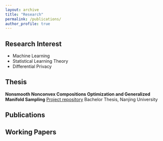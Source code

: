 ```yaml
---
layout: archive
title: "Research"
permalink: /publications/
author_profile: true
---
```



Research Interest
------

- Machine Learning 
- Statistical Learning Theory
- Differential Privacy


Thesis
------
**Nonsmooth Nonconvex Compositions Optimization and Generalized Manifold Sampling** 
[Project repository](https://github.com/Karlmyh/ManifoldSampling)  Bachelor Thesis, Nanjing University


Publications
------


Working Papers
------


<!-- {% if author.googlescholar %}
  You can also find my articles on <u><a href="{{author.googlescholar}}">my Google Scholar profile</a>.</u>
{% endif %}

{% include base_path %}

{% for post in site.publications reversed %}
  {% include archive-single.html %}
{% endfor %} -->
